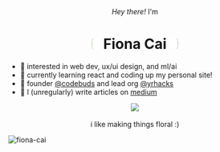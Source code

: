 <p align="center"><em>Hey there!</em> I'm</p>

<h1 align="center">
  <img src="IMG_8044-removebg-preview.png" width="21"/>
  Fiona Cai
  <img src="IMG_8045-removebg-preview.png" width="21"/>
</h1>

- 🌱 interested in web dev, ux/ui design, and ml/ai
- 🌱 currently learning react and coding up my personal site!
- 🌱 founder [@codebuds](https://github.com/codebuds]) and lead org [@yrhacks](https://github.com/yrhacks)
- 🌱 I (unregularly) write articles on [medium](https://medium.com/@fiona-cai)

<p align="center">
<img src="https://github-readme-stats.vercel.app/api/top-langs/?username=fiona-cai&layout=compact&theme=graywhite&hide_border=True&title_color=5C6A58&text_color=323731" />

</p>

<p align="center">i like making things floral :)</p>

<img src="https://komarev.com/ghpvc/?username=fiona-cai&label=Profile%20views&color=ABCCA3&style=flat" alt="fiona-cai" /> 

